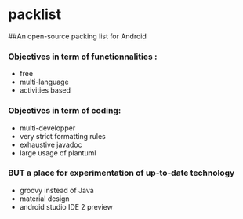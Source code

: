 # packlist
##An open-source packing list for Android

### Objectives in term of functionnalities : 
 * free
 * multi-language
 * activities based
 

### Objectives in term of coding:
 - multi-developper
 - very strict formatting rules
 - exhaustive javadoc
 - large usage of plantuml

### BUT a place for experimentation of up-to-date technology
- groovy instead of Java
- material design
- android studio IDE 2 preview

